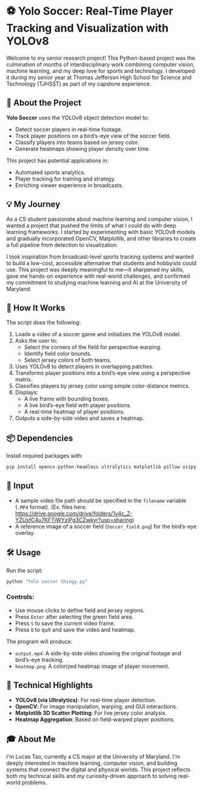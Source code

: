 # ⚽ Yolo Soccer: Real-Time Player Tracking and Visualization with YOLOv8

Welcome to my senior research project! This Python-based project was the culmination of months of interdisciplinary work combining computer vision, machine learning, and my deep love for sports and technology. I developed it during my senior year at Thomas Jefferson High School for Science and Technology (TJHSST) as part of my capstone experience.

## 📖 About the Project

**Yolo Soccer** uses the YOLOv8 object detection model to:
- Detect soccer players in real-time footage.
- Track player positions on a bird’s-eye view of the soccer field.
- Classify players into teams based on jersey color.
- Generate heatmaps showing player density over time.

This project has potential applications in:
- Automated sports analytics.
- Player tracking for training and strategy.
- Enriching viewer experience in broadcasts.

## 💡 My Journey

As a CS student passionate about machine learning and computer vision, I wanted a project that pushed the limits of what I could do with deep learning frameworks. I started by experimenting with basic YOLOv8 models and gradually incorporated OpenCV, Matplotlib, and other libraries to create a full pipeline from detection to visualization.

I took inspiration from broadcast-level sports tracking systems and wanted to build a low-cost, accessible alternative that students and hobbyists could use. This project was deeply meaningful to me—it sharpened my skills, gave me hands-on experience with real-world challenges, and confirmed my commitment to studying machine learning and AI at the University of Maryland.

## 🚀 How It Works

The script does the following:
1. Loads a video of a soccer game and initializes the YOLOv8 model.
2. Asks the user to:
   - Select the corners of the field for perspective warping.
   - Identify field color bounds.
   - Select jersey colors of both teams.
3. Uses YOLOv8 to detect players in overlapping patches.
4. Transforms player positions into a bird’s-eye view using a perspective matrix.
5. Classifies players by jersey color using simple color-distance metrics.
6. Displays:
   - A live frame with bounding boxes.
   - A live bird’s-eye field with player positions.
   - A real-time heatmap of player positions.
7. Outputs a side-by-side video and saves a heatmap.

## 📦 Dependencies

Install required packages with:

```bash
pip install opencv-python-headless ultralytics matplotlib pillow scipy keyboard numpy
```

## 📂 Input

- A sample video file path should be specified in the `filename` variable (`.MP4` format). (Ex. files here: https://drive.google.com/drive/folders/1v4c_Z-YZUsfC4u7KFTjWYzjPg3CZwkyr?usp=sharing)
- A reference image of a soccer field (`Soccer_field.png`) for the bird’s-eye overlay.

## 🛠️ Usage

Run the script:

```bash
python "Yolo soccer thingy.py"
```

### Controls:
- Use mouse clicks to define field and jersey regions.
- Press `Enter` after selecting the green field area.
- Press `S` to save the current video frame.
- Press `Q` to quit and save the video and heatmap.

The program will produce:
- `output.mp4`: A side-by-side video showing the original footage and bird’s-eye tracking.
- `heatmap.png`: A colorized heatmap image of player movement.

## 🧠 Technical Highlights

- **YOLOv8 (via Ultralytics)**: For real-time player detection.
- **OpenCV**: For image manipulation, warping, and GUI interactions.
- **Matplotlib 3D Scatter Plotting**: For live jersey color analysis.
- **Heatmap Aggregation**: Based on field-warped player positions.

## 🎓 About Me

I'm Lucas Tao, currently a CS major at the University of Maryland. I'm deeply interested in machine learning, computer vision, and building systems that connect the digital and physical worlds. This project reflects both my technical skills and my curiosity-driven approach to solving real-world problems.
